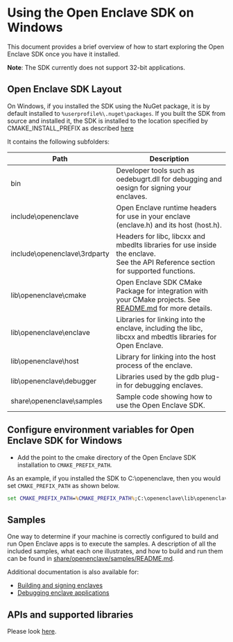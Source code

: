 # Using the Open Enclave SDK on Windows

This document provides a brief overview of how to start exploring the Open Enclave SDK
once you have it installed.

**Note**: The SDK currently does not support 32-bit applications.

## Open Enclave SDK Layout

On Windows, if you installed the SDK using the NuGet package, it is by default installed to `%userprofile%\.nuget\packages`.
If you built the SDK from source and installed it, the SDK is installed to the location specified by CMAKE_INSTALL_PREFIX as described [here](Contributors/WindowsInstallInfo.md#basic-install-on-windows)

It contains the following subfolders:

| Path                         | Description                     |
|------------------------------|---------------------------------|
| bin                          | Developer tools such as oedebugrt.dll for debugging and oesign for signing your enclaves. |
| include\openenclave          | Open Enclave runtime headers for use in your enclave (enclave.h) and its host (host.h). |
| include\openenclave\3rdparty | Headers for libc, libcxx and mbedlts libraries for use inside the enclave.<br>See the API Reference section for supported functions. |
| lib\openenclave\cmake        | Open Enclave SDK CMake Package for integration with your CMake projects. See [README.md](\cmake\sdk_cmake_targets_readme.md) for more details. |
| lib\openenclave\enclave      | Libraries for linking into the enclave, including the libc, libcxx and mbedtls libraries for Open Enclave. |
| lib\openenclave\host         | Library for linking into the host process of the enclave. |
| lib\openenclave\debugger     | Libraries used by the gdb plug-in for debugging enclaves. |
| share\openenclave\samples    | Sample code showing how to use the Open Enclave SDK. |

## Configure environment variables for Open Enclave SDK for Windows

- Add the point to the cmake directory of the Open Enclave SDK installation to `CMAKE_PREFIX_PATH`.

As an example, if you installed the SDK to C:\openenclave, then you would set `CMAKE_PREFIX_PATH` as shown below.

```cmd
set CMAKE_PREFIX_PATH=%CMAKE_PREFIX_PATH%;C:\openenclave\lib\openenclave\cmake
```

## Samples

One way to determine if your machine is correctly configured to build and run
Open Enclave apps is to execute the samples. A description of all the included samples,
what each one illustrates, and how to build and run them  can be found in
[share/openenclave/samples/README.md](/samples/README.md).

Additional documentation is also available for:
- [Building and signing enclaves](/docs/GettingStartedDocs/buildandsign.md)
- [Debugging enclave applications](/docs/GettingStartedDocs/Debugging.md)

## APIs and supported libraries

Please look [here](/docs/GettingStartedDocs/APIs_and_Libs.md).
